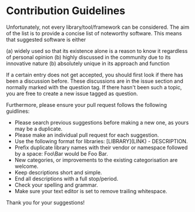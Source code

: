 # Contribution Guidelines

Unfortunately, not every library/tool/framework can be considered. The aim of the list is to provide a concise list of noteworthy software. This means that suggested software is either

(a) widely used so that its existence alone is a reason to know it regardless of personal opinion
(b) highly discussed in the community due to its innovative nature
(b) absolutely unique in its approach and function

If a certain entry does not get accepted, you should first look if there has been a discussion before. These discussions are in the issue section and normally marked with the question tag. If there hasn't been such a topic, you are free to create a new issue tagged as question.


Furthermore, please ensure your pull request follows the following guidlines:

* Please search previous suggestions before making a new one, as yours may be a duplicate.
* Please make an individual pull request for each suggestion.
* Use the following format for libraries: \[LIBRARY\]\(LINK\) - DESCRIPTION.
* Prefix duplicate library names with their vendor or namespace followed by a space: Foo\Bar would be Foo Bar.
* New categories, or improvements to the existing categorisation are welcome.
* Keep descriptions short and simple. 
* End all descriptions with a full stop/period.
* Check your spelling and grammar.
* Make sure your text editor is set to remove trailing whitespace.

Thank you for your suggestions!

